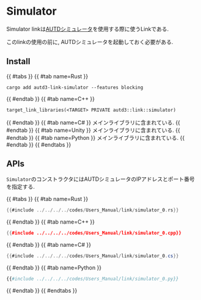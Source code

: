 # Simulator

Simulator linkは[AUTDシミュレータ](../../Simulator/simulator.md)を使用する際に使うLinkである.

このlinkの使用の前に, AUTDシミュレータを起動しておく必要がある.

## Install

{{ #tabs }}
{{ #tab name=Rust }}
```shell
cargo add autd3-link-simulator --features blocking
```
{{ #endtab }}
{{ #tab name=C++ }}
```cpp,name=CMakeLists.txt
target_link_libraries(<TARGET> PRIVATE autd3::link::simulator)
```
{{ #endtab }}
{{ #tab name=C# }}
メインライブラリに含まれている.
{{ #endtab }}
{{ #tab name=Unity }}
メインライブラリに含まれている.
{{ #endtab }}
{{ #tab name=Python }}
メインライブラリに含まれている.
{{ #endtab }}
{{ #endtabs }}

## APIs

`Simulator`のコンストラクタにはAUTDシミュレータのIPアドレスとポート番号を指定する.

{{ #tabs }}
{{ #tab name=Rust }}
```rust
{{#include ../../../../codes/Users_Manual/link/simulator_0.rs}}
```
{{ #endtab }}
{{ #tab name=C++ }}
```cpp
{{#include ../../../../codes/Users_Manual/link/simulator_0.cpp}}
```
{{ #endtab }}
{{ #tab name=C# }}
```cs
{{#include ../../../../codes/Users_Manual/link/simulator_0.cs}}
```
{{ #endtab }}
{{ #tab name=Python }}
```python
{{#include ../../../../codes/Users_Manual/link/simulator_0.py}}
```
{{ #endtab }}
{{ #endtabs }}
